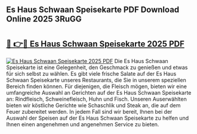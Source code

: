 ## Es Haus Schwaan Speisekarte PDF Download Online 2025 3RuGG

# <h2><a href="http://gc9g1wm.nevu.top/?p=Es+Haus+Schwaan+Speisekarte">🔗 👉🔴 Es Haus Schwaan Speisekarte 2025 PDF</a></h2>

[![Es Haus Schwaan Speisekarte 2025 PDF](https://i.imgur.com/dBaPXMq.png)](http://gc9g1wm.nevu.top/?p=Es+Haus+Schwaan+Speisekarte)
Die Es Haus Schwaan Speisekarte ist eine Gelegenheit, den Geschmack zu genießen und etwas für sich selbst zu wählen. Es gibt viele frische Salate auf der Es Haus Schwaan Speisekarte unseres Restaurants, die Sie in unserem speziellen Bereich finden können. Für diejenigen, die Fleisch mögen, bieten wir eine umfangreiche Auswahl an Gerichten auf der Es Haus Schwaan Speisekarte an: Rindfleisch, Schweinefleisch, Huhn und Fisch. Unseren Auserwählten bieten wir köstliche Gerichte wie Schaschlik und Steak an, die auf dem Feuer zubereitet werden. In jedem Fall sind wir bereit, Ihnen bei der Auswahl der Speisen auf der Es Haus Schwaan Speisekarte zu helfen und Ihnen einen angenehmen und angenehmen Service zu bieten.
